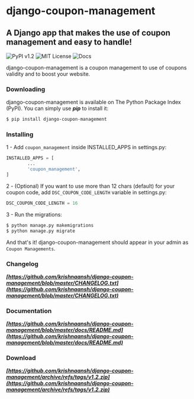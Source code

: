 # django-coupon-management
##  A Django app that makes the use of coupon management and easy to handle!

![PyPI v1.2](https://img.shields.io/badge/PyPI-v1.2-blue.svg)
![MIT License](https://img.shields.io/badge/License-MIT-lightgray.svg)
![Docs](https://img.shields.io/badge/docs-meh-orange.svg)

django-coupon-management is a coupon management to use of coupons validity and to boost your website.

### Downloading

django-coupon-management is available on The Python Package Index (PyPI). You can simply use ***pip*** to install it:

```bash
$ pip install django-coupon-management
```

### Installing

1 - Add ```coupon_management``` inside INSTALLED_APPS in settings.py:

```python
INSTALLED_APPS = [
        ...
        'coupon_management',
]
```

2 - (Optional) If you want to use more than 12 chars (default) for your coupon code, add ```DSC_COUPON_CODE_LENGTH``` variable in settings.py:

```python
DSC_COUPON_CODE_LENGTH = 16
```

3 - Run the migrations:

```bash
$ python manage.py makemigrations
$ python manage.py migrate
```

And that's it! django-coupon-management should appear in your admin as ```Coupon Managements```.

### Changelog

***[https://github.com/krishnaansh/django-coupon-management/blob/master/CHANGELOG.txt](https://github.com/krishnaansh/django-coupon-management/blob/master/CHANGELOG.txt)***

### Documentation

***[https://github.com/krishnaansh/django-coupon-management/blob/master/docs/README.md](https://github.com/krishnaansh/django-coupon-management/blob/master/docs/README.md)***

### Download

***[https://github.com/krishnaansh/django-coupon-management/archive/refs/tags/v1.2.zip](https://github.com/krishnaansh/django-coupon-management/archive/refs/tags/v1.2.zip)***



